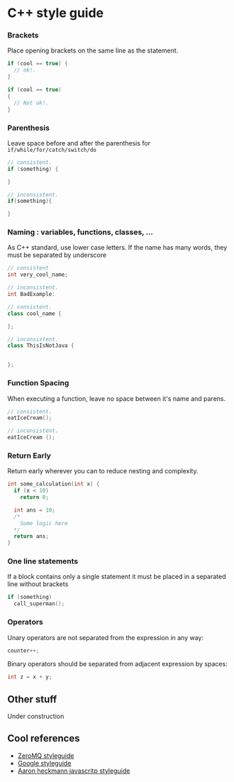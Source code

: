 # C++ style guide

### Brackets

Place opening brackets on the same line as the statement.

```c++
if (cool == true) {
  // ok!.
}

if (cool == true)
{
  // Not ok!.
}
```

### Parenthesis

Leave space before and after the parenthesis for `if/while/for/catch/switch/do`

```c++
// consistent.
if (something) {

}

// inconsistent.
if(something){

}
```

### Naming : variables, functions, classes, ...

As C++ standard, use lower case letters. If the name has many words, they must be separated by underscore

```c++
// consistent
int very_cool_name;

// inconsistent.
int BadExample:
```

```c++
// consistent.
class cool_name {

};

// inconsistent.
class ThisIsNotJava {


};
```

### Function Spacing

When executing a function, leave no space between it's name and parens.

```c++
// consistent.
eatIceCream();

// inconsistent.
eatIceCream ();
```

### Return Early

Return early wherever you can to reduce nesting and complexity.

```c++
int some_calculation(int x) {
  if (x < 10)
    return 0;

  int ans = 10;
  /*
    Some logic here
  */
  return ans;
}
```

### One line statements

If a block contains only a single statement it must be placed in a separated line without brackets

```c++
if (something)
  call_superman();
```

### Operators

Unary operators are not separated from the expression in any way:
```c++
counter++;
```

Binary operators should be separated from adjacent expression by spaces:
```c++
int z = x + y;
```


## Other stuff

Under construction


## Cool references

- [ZeroMQ styleguide](http://zeromq.org/docs:style)
- [Google styleguide](http://google-styleguide.googlecode.com/svn/trunk/cppguide.html)
- [Aaron heckmann javascritp styleguide](https://github.com/aheckmann/js-styleguide)
